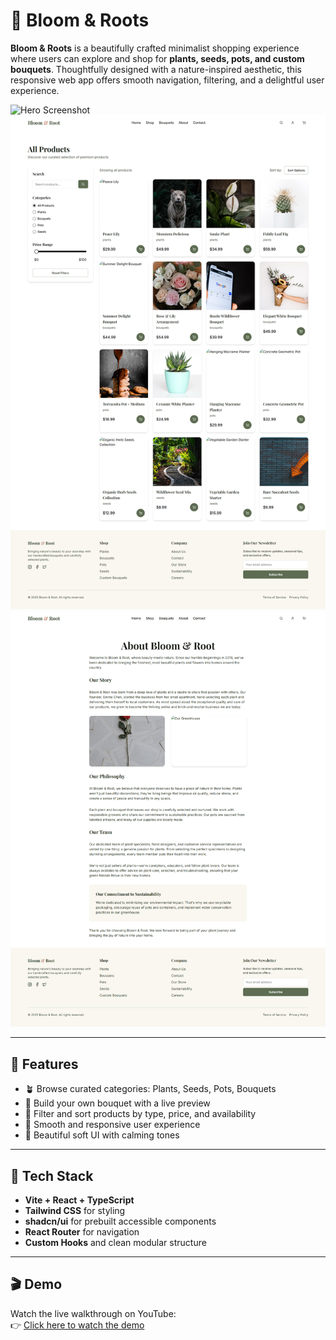 # 🌿 Bloom & Roots

**Bloom & Roots** is a beautifully crafted minimalist shopping experience where users can explore and shop for **plants, seeds, pots, and custom bouquets**. Thoughtfully designed with a nature-inspired aesthetic, this responsive web app offers smooth navigation, filtering, and a delightful user experience.

![Hero Screenshot](roots1.png)
![Shop Screenshot](roots2.png)
![Shop Screenshot](roots3.png)


---

## 🌸 Features

- 🪴 Browse curated categories: Plants, Seeds, Pots, Bouquets
- 🌼 Build your own bouquet with a live preview
- 🧩 Filter and sort products by type, price, and availability
- 💚 Smooth and responsive user experience
- 🌙 Beautiful soft UI with calming tones

---

## 🔧 Tech Stack

- **Vite + React + TypeScript**
- **Tailwind CSS** for styling
- **shadcn/ui** for prebuilt accessible components
- **React Router** for navigation
- **Custom Hooks** and clean modular structure

---

## 🎬 Demo

Watch the live walkthrough on YouTube:  
👉 [Click here to watch the demo]([https://www.youtube.com/watch?v=YOUR_VIDEO_LINK](https://youtu.be/_V_C7uU15lk))




